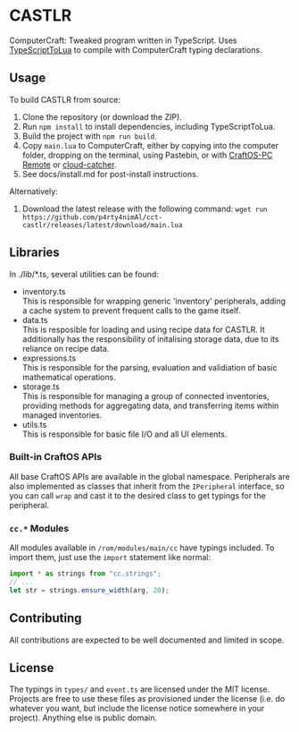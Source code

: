 # CASTLR
ComputerCraft: Tweaked program written in TypeScript. Uses [TypeScriptToLua](https://typescripttolua.github.io) to compile with ComputerCraft typing declarations.

## Usage
To build CASTLR from source:
1. Clone the repository (or download the ZIP).
2. Run `npm install` to install dependencies, including TypeScriptToLua.
3. Build the project with `npm run build`.
4. Copy `main.lua` to ComputerCraft, either by copying into the computer folder, dropping on the terminal, using Pastebin, or with [CraftOS-PC Remote](https://remote.craftos-pc.cc) or [cloud-catcher](https://cloud-catcher.squiddev.cc).
5. See docs/install.md for post-install instructions.

Alternatively:
1. Download the latest release with the following command:
`wget run https://github.com/p4rty4nimAl/cct-castlr/releases/latest/download/main.lua`

## Libraries

In ./lib/*.ts, several utilities can be found:
* inventory.ts  
    This is responsible for wrapping generic 'inventory' peripherals, adding a cache system to prevent frequent calls to the game itself.
* data.ts  
    This is resposible for loading and using recipe data for CASTLR. It additionally has the responsibility of initalising storage data, due to its reliance on recipe data.
* expressions.ts  
    This is responsible for the parsing, evaluation and validiation of basic mathematical operations.
* storage.ts  
    This is responsible for managing a group of connected inventories, providing methods for aggregating data, and transferring items within managed inventories.
* utils.ts  
    This is responsible for basic file I/O and all UI elements.

### Built-in CraftOS APIs
All base CraftOS APIs are available in the global namespace.
Peripherals are also implemented as classes that inherit from the `IPeripheral` interface, so you can call `wrap` and cast it to the desired class to get typings for the peripheral.

### `cc.*` Modules
All modules available in `/rom/modules/main/cc` have typings included. To import them, just use the `import` statement like normal:
```ts
import * as strings from "cc.strings";
// ...
let str = strings.ensure_width(arg, 20);
```

## Contributing
All contributions are expected to be well documented and limited in scope.

## License
The typings in `types/` and `event.ts` are licensed under the MIT license. Projects are free to use these files as provisioned under the license (i.e. do whatever you want, but include the license notice somewhere in your project). Anything else is public domain.
